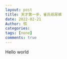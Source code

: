 ```yaml
---
layout: post
title: 天才第一步，雀氏纸尿裤
date: 2022-02-21
Author: 鸮
categories: 
tags: [none]
comments: true
--- 
```

Hello world